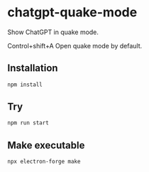 # chatgpt-quake-mode

Show ChatGPT in quake mode.

Control+shift+A Open quake mode by default.

## Installation

```bash
npm install
```

## Try

```bash
npm run start
```

## Make executable

```bash
npx electron-forge make
```